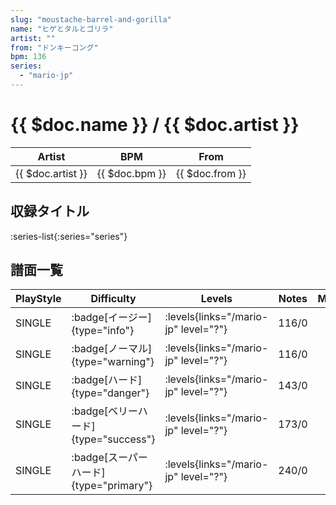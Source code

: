 ```yaml
---
slug: "moustache-barrel-and-gorilla"
name: "ヒゲとタルとゴリラ"
artist: ""
from: "ドンキーコング"
bpm: 136
series:
  - "mario-jp"
---
```


# {{ $doc.name }} / {{ $doc.artist }}

|Artist|BPM|From|
|------|---|----|
|{{ $doc.artist }}|{{ $doc.bpm }}|{{ $doc.from }}|

## 収録タイトル

:series-list{:series="series"}

## 譜面一覧

|PlayStyle|Difficulty|Levels|Notes|Movie|
|---------|----------|------|-----|-----|
|SINGLE| :badge[イージー]{type="info"}| :levels{links="/mario-jp" level="?"}|116/0||
|SINGLE| :badge[ノーマル]{type="warning"}| :levels{links="/mario-jp" level="?"}|116/0||
|SINGLE| :badge[ハード]{type="danger"}| :levels{links="/mario-jp" level="?"}|143/0||
|SINGLE| :badge[ベリーハード]{type="success"}| :levels{links="/mario-jp" level="?"}|173/0||
|SINGLE| :badge[スーパーハード]{type="primary"}| :levels{links="/mario-jp" level="?"}|240/0||

